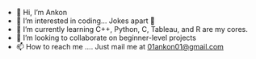 - 👋 Hi, I’m Ankon
- 👀 I’m interested in coding... Jokes apart 🤪
- 🌱 I’m currently learning C++, Python, C, Tableau, and R are my cores.
- 💞️ I’m looking to collaborate on beginner-level projects
- 📫 How to reach me .... Just mail me at 01ankon01@gmail.com

<!---
01ankon01/01ankon01 is a ✨ special ✨ repository because its `README.md` (this file) appears on your GitHub profile.
You can click the Preview link to take a look at your changes.
--->
